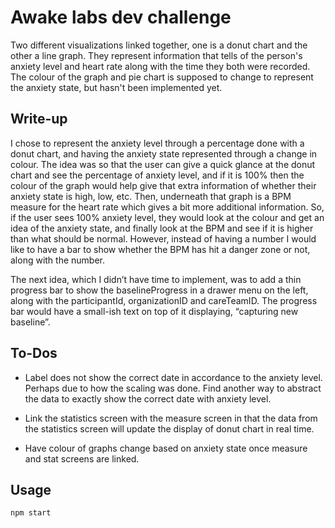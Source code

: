 # Awake labs dev challenge

Two different visualizations linked together, one is a donut chart and the other a line graph. They represent information that tells of the person's anxiety level and heart rate along with the time they both were recorded. The colour of the graph and pie chart is supposed to change to represent the anxiety state, but hasn't been implemented yet.

## Write-up

I chose to represent the anxiety level through a percentage done with a donut chart, and having the anxiety state represented through a change in colour. The idea was so that the user can give a quick glance at the donut chart and see the percentage of anxiety level, and if it is 100% then the colour of the graph would help give that extra information of whether their anxiety state is high, low, etc. Then, underneath that graph is a BPM measure for the heart rate which gives a bit more additional information. So, if the user sees 100% anxiety level, they would look at the colour and get an idea of the anxiety state, and finally look at the BPM and see if it is higher than what should be normal. However, instead of having a number I would like to have a bar to show whether the BPM has hit a danger zone or not, along with the number.

The next idea, which I didn’t have time to implement, was to add a thin progress bar to show the baselineProgress in a drawer menu on the left, along with the participantId, organizationID and careTeamID. The progress bar would have a small-ish text on top of it displaying, “capturing new baseline”.

## To-Dos

- Label does not show the correct date in accordance to the anxiety level. Perhaps due to how the scaling was done. Find another way to abstract the data to exactly show the correct date with anxiety level.

- Link the statistics screen with the measure screen in that the data from the statistics screen will update the display of donut chart in real time.

- Have colour of graphs change based on anxiety state once measure and stat screens are linked.

## Usage

```sh
npm start
```
